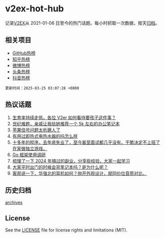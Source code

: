 # v2ex-hot-hub

 记录[V2EX](https://www.v2ex.com/)从 2021-01-06 日至今的热门话题。每小时抓取一次数据，按天[归档](archives)。
 
 ## 相关项目

- [GitHub热榜](https://github.com/snaildev/github-hot-hub)
- [知乎热榜](https://github.com/snaildev/zhihu-hot-hub)
- [微博热榜](https://github.com/snaildev/weibo-hot-hub)
- [头条热榜](https://github.com/snaildev/toutiao-hot-hub)
- [抖音热榜](https://github.com/snaildev/douyin-hot-hub)


 `更新时间：2025-03-25 03:07:28 +0800`

## 热议话题

1. [生育率持续走低，各位 V2er 如何看待要孩子这件事？](https://www.v2ex.com/t/1120585)
1. [世纪难题，亲戚让我给她推荐一个 5k 左右的办公笔记本](https://www.v2ex.com/t/1120611)
1. [苹果信号问题太折磨人了](https://www.v2ex.com/t/1120615)
1. [有用过即热式电热水器的吗怎么样](https://www.v2ex.com/t/1120543)
1. [十多年的程序，去年底失业了，至今甚至面试都几乎没有，干脆决定不上班了在家做独立游戏。](https://www.v2ex.com/t/1120556)
1. [Go 框架使用调研](https://www.v2ex.com/t/1120679)
1. [梳理了一下 2024 年搞过的副业，分享些经验，大家一起学习](https://www.v2ex.com/t/1120630)
1. [大家平时出门的时候会背笔记本吗？是为什么呢？](https://www.v2ex.com/t/1120572)
1. [客观说一下，华强北的耳机如何？抛开外观设计，就同价位音质对比。](https://www.v2ex.com/t/1120566)

## 历史归档

[archives](archives)

## License

See the [LICENSE](LICENSE) file for license rights and limitations (MIT).
